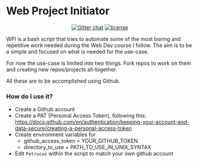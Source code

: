 # Web Project Initiator

<div align="center">

[![Gitter chat][gitter-image]][gitter-url]
[![license][license-image]][license-url]


[gitter-url]: https://gitter.im/Petrucus/Web-Project-Initiator?utm_source=badge&utm_medium=badge&utm_campaign=pr-badge&utm_content=badge
[gitter-image]: https://badges.gitter.im/Petrucus/Web-Project-Initiator.svg

[license-url]: https://github.com/Petrucus/Web-Project-Initiator/blob/master/LICENSE
[license-image]: https://img.shields.io/github/license/Petrucus/Web-Project-Initiator
</div>

WPI is a bash script that tries to automate some of the most boring and repetitive work needed during the Web Dev course I follow. The aim is to be a simple and focused on what is needed for the use-case.

For now the use-case is limited into two things. Fork repos to work on them and creating new repos/projects all-together.

All these are to be accomplished using Github.

### How do I use it?
- Create a Github account
- Create a PAT (Personal Access Token), following this:
https://docs.github.com/en/authentication/keeping-your-account-and-data-secure/creating-a-personal-access-token
- Create environment variables for
  - github_access_token = YOUR_GITHUB_TOKEN
  - directory_to_use = PATH_TO_USE_IN_UNIX_SYNTAX
- Edit `Petrucus` within the script to match your own github account
